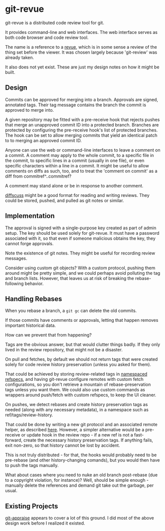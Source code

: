 git-revue
=========

git-revue is a distributed code review tool for git.

It provides command-line and web interfaces. The web interface serves as
both code browser and code review tool.

The name is a reference to a [revue](http://en.wikipedia.org/wiki/Revue), which
is in some sense a review of the thing set before the viewer. It was chosen
largely because 'git-review' was already taken.

It also does not yet exist. These are just my design notes on how it might be
built.


Design
------

Commits can be approved for merging into a branch. Approvals are signed,
annotated tags. Their tag message contains the branch the commit is approved to
merge into.

A given repository may be fitted with a pre-receive hook that rejects pushes
that merge an unapproved commit ID into a protected branch. Branches are
protected by configuring the pre-receive hook's list of protected branches. The
hook can be set to allow merging commits that yield an identical patch to
to merging an approved commit ID.

Anyone can use the web or command-line interfaces to leave a comment on a
commit. A comment may apply to the whole commit, to a specific file in the
commit, to specific lines in a commit (usually in one file), or even specific
characters within a line in a commit. It might be useful to allow comments
on diffs as such, too, and to treat the 'comment on commit' as a diff from
commitref^..commitref?

A comment may stand alone or be in response to another comment.

[diffscuss](https://github.com/hut8labs/diffscuss) might be a good format for
reading and writing reviews. They could be stored, pushed, and pulled as git
notes or similar.


Implementation
--------------

The approval is signed with a single-purpose key created as part of admin
setup. The key should be used solely for git-revue. It must have a password
associated with it, so that even if someone malicious obtains the key, they
cannot forge approvals.

Note the existence of git notes. They might be useful for recording review
messages.

Consider using custom git objects? With a custom protocol, pushing them around
might be pretty simple, and we could perhaps avoid polluting the tag and branch
lists. However, that leaves us at risk of breaking the rebase-following behavior.


Handling Rebases
----------------

When you rebase a branch, a `git gc` can delete the old commits.

If those commits have comments or approvals, letting that happen removes
important historical data.

How can we prevent that from happening?

Tags are the obvious answer, but that would clutter things badly. If they only
lived in the review repository, that might not be a disaster.

On pull and fetches, by default we should not return tags that were created
solely for code review history preservation (unless you asked for them).

That could be achieved by storing review-related tags in
[namespaced refspecs](https://git-scm.com/book/en/v2/Git-Internals-The-Refspec#Pushing-Refspecs),
and having git-revue configure remotes with custom fetch configurations, so you
don't retrieve a mountain of rebase-preservation tags unless you want them. We
could also use custom commands as wrappers around push/fetch with custom
refspecs, to keep the UI cleaner.

On pushes, we detect rebases and create history preservation tags as needed
(along with any necessary metadata), in a namespace such as
ref/tags/review-history.

That could be done by writing a new git protocol and an associated remote helper,
as described [here](https://rovaughn.github.io/2015-2-9.html). However, a
simpler alternative would be a pre-receive or update hook in the review repo -
if a new ref is not a fast-forward, create the necessary history preservation
tags. If anything fails, exit non-zero, so that history cannot be lost by
accident.

This is not truly distributed - for that, the hooks would probably need to be
pre-rebase (and other history-changing comands), but you would then have to
push the tags manually.

What about cases where you need to nuke an old branch post-rebase (due to a
copyright violation, for instance)? Well, should be simple enough - manually
delete the references and demand git take out the garbage, per usual.


Existing Projects
-----------------

[git-appraise](https://github.com/google/git-appraise) appears to cover a lot of
this ground. I did most of the above design work before I realized it existed.
